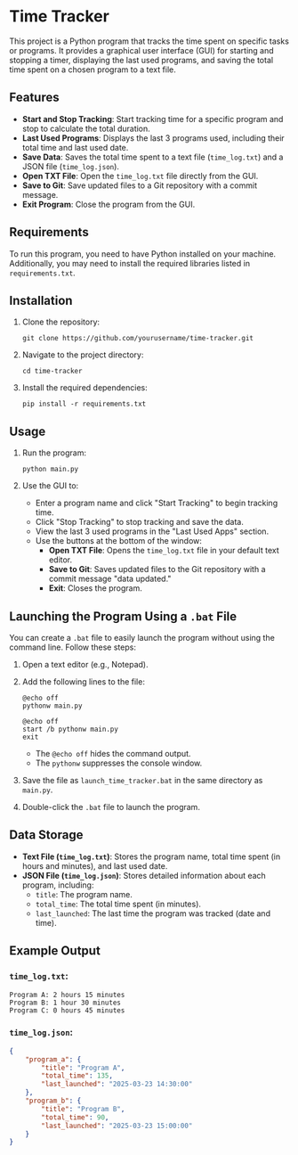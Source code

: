 # Time Tracker

This project is a Python program that tracks the time spent on specific tasks or programs. It provides a graphical user interface (GUI) for starting and stopping a timer, displaying the last used programs, and saving the total time spent on a chosen program to a text file.

## Features

- **Start and Stop Tracking**: Start tracking time for a specific program and stop to calculate the total duration.
- **Last Used Programs**: Displays the last 3 programs used, including their total time and last used date.
- **Save Data**: Saves the total time spent to a text file (`time_log.txt`) and a JSON file (`time_log.json`).
- **Open TXT File**: Open the `time_log.txt` file directly from the GUI.
- **Save to Git**: Save updated files to a Git repository with a commit message.
- **Exit Program**: Close the program from the GUI.

## Requirements

To run this program, you need to have Python installed on your machine. Additionally, you may need to install the required libraries listed in `requirements.txt`.

## Installation

1. Clone the repository:
   ```
   git clone https://github.com/yourusername/time-tracker.git
   ```

2. Navigate to the project directory:
   ```
   cd time-tracker
   ```

3. Install the required dependencies:
   ```
   pip install -r requirements.txt
   ```

## Usage

1. Run the program:
   ```
   python main.py
   ```

2. Use the GUI to:
   - Enter a program name and click "Start Tracking" to begin tracking time.
   - Click "Stop Tracking" to stop tracking and save the data.
   - View the last 3 used programs in the "Last Used Apps" section.
   - Use the buttons at the bottom of the window:
     - **Open TXT File**: Opens the `time_log.txt` file in your default text editor.
     - **Save to Git**: Saves updated files to the Git repository with a commit message "data updated."
     - **Exit**: Closes the program.

## Launching the Program Using a `.bat` File

You can create a `.bat` file to easily launch the program without using the command line. Follow these steps:

1. Open a text editor (e.g., Notepad).
2. Add the following lines to the file:
   ```
   @echo off
   pythonw main.py
   ```
   ```
   @echo off
   start /b pythonw main.py
   exit
   ```
   - The `@echo off` hides the command output.
   - The `pythonw` suppresses the console window.

3. Save the file as `launch_time_tracker.bat` in the same directory as `main.py`.
4. Double-click the `.bat` file to launch the program.

## Data Storage

- **Text File (`time_log.txt`)**: Stores the program name, total time spent (in hours and minutes), and last used date.
- **JSON File (`time_log.json`)**: Stores detailed information about each program, including:
  - `title`: The program name.
  - `total_time`: The total time spent (in minutes).
  - `last_launched`: The last time the program was tracked (date and time).

## Example Output

### `time_log.txt`:
```
Program A: 2 hours 15 minutes
Program B: 1 hour 30 minutes
Program C: 0 hours 45 minutes
```

### `time_log.json`:
```json
{
    "program_a": {
        "title": "Program A",
        "total_time": 135,
        "last_launched": "2025-03-23 14:30:00"
    },
    "program_b": {
        "title": "Program B",
        "total_time": 90,
        "last_launched": "2025-03-23 15:00:00"
    }
}
```